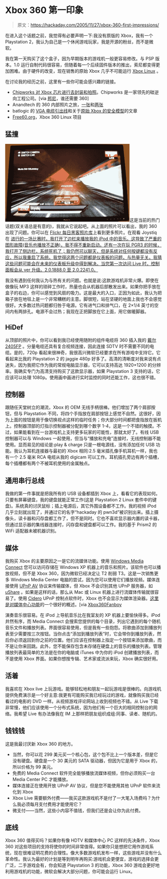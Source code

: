 # Xbox 360 第一印象

> 原文：<https://hackaday.com/2005/11/27/xbox-360-first-impressions/>

在进入这个话题之前，我觉得有必要声明一下:我没有原版的 Xbox，我有一个 Playstation 2，我认为自己是一个休闲游戏玩家，我是开源的粉丝，而不是微软。

我在第一天购买了这个盒子，因为早期版本的游戏机一般更容易修改。与 PSP 版本。1.0 运行自制代码很容易，但随着每一个后续固件版本的推出，索尼都变得更加困难。由于硬件的改变，现在销售的原始 Xbox 几乎不可能运行 [Xbox Linux](http://www.xbox-linux.org/) 。

在讨论我的经历之前，这里有一些你可能会感兴趣的链接。

*   [Chipworks 对 Xbox 芯片进行去封装和拍照](http://www.chipworks.com/news/2005_xbox360.asp)。Chipworks 是一家领先的硅逆向工程公司。[via [邦尼](http://www.bunniestudios.com/wordpress/?p=70)，谁还需要 360]
*   Anandtech 的 360 内部照片之旅，[一张](http://anandtech.com/systems/showdoc.aspx?i=2610)和[两张](http://anandtech.com/systems/showdoc.aspx?i=2611)
*   batlogic 的 [VGA 电缆引出线](http://softlife.blogspot.com/2005/11/xbox-360-on-viagra-vga.html)和关于[原始 Xbox 的安全模型](http://softlife.blogspot.com/2005/11/understanding-original-xbox-security.html)的文章
*   [Free60.org](http://www.free60.org/)，Xbox 360 Linux 项目

## 猛撞

![3060000000055690](img/703a4157ece446b6926d407979d069c8.png)这是当前的热门话题(双关语总是有意的)，我就从它说起吧。从上面的照片可以看出，我的 360 出现了问题。你可以在 [Flickr 每日黑客照片库](http://www.flickr.com/groups/hack-a-day/pool/)上看到更多照片。在观看 Joystiq 在
[进行的一场比赛时，我打开了边栏来播放我的 iPod 中的音乐。这导致了严重的图形故障(音乐也播放不正确)，我不得不重新启动。还有一次在玩 PGR3 的时候，我打开了侧边栏，系统死机了；我仍然可以聊天，但是系统对任何按键都没有反应，所以我重启了系统。我觉得这两个问题都是仪表板的问题，与热量无关。我猜这些问题可能会在未来的仪表板升级中得到解决。当您第一次访问 Live 时，控制面板会从 ver 升级。2.0.1888.0 至 2.0.2241.0。](http://www.joystiq.com)

我没有遇到任何我认为与热有关的问题。也就是说:这款游戏机非常火爆。即使在做像玩 MP3 这样的琐碎工作时，热量也会从机器后部散发出来。如果你把手放在盒子的右边，你可以感觉到风扇的吸力。这是最大的入口，正因为如此，我认为把箱子放在地毯上是一个非常糟糕的主意。脚很短，站在坚硬的地面上我也不会感觉很好。大多数过热问题都归咎于电源。它有进气口和排气口，在 2×1/4 英寸的空间内有两排孔。电源不会过热；我现在正把脚放在它上面，用它做暖脚器。

## HiDef

从顶部的照片中，你可以看到我已经使用随附的组件电缆将 360 插入我的 [戴尔 2405FP](http://www1.us.dell.com/content/topics/topic.aspx/global/products/monitors/topics/en/monitor_feature?c=us&cs=19&l=en&s=dhs) 。分量电缆还具有复合视频连接，因此连接 SDTV 时不需要不同的电缆。是的，720p 看起来很神奇，我很高兴微软已经要求在所有游戏中支持它。它看起来比我的 Playstation 2 的 jaggie 480p 好多了。高清的清晰度对我来说有点迷失，因为我把它作为我的常规电脑显示器，它可以支持高达 1920×1200 的分辨率。我确实专门为高清支持购买了这款显示器，如果 Playstation 3 支持的话，它应该可以处理 1080p。使用画中画进行实时监控的同时还能工作，这也很不错。

## 控制器

跟随任天堂树立的潮流，Xbox 的 OEM 无线手柄很棒。他们增加了两个肩部按钮，但与 Playstation 不同，将四个手指放在肩部按钮上感觉不自然。这很好，因为上面的按钮是用于像切换视点这样的临时任务；你大部分时间都把食指放在扳机上。控制器顶部的灯指示控制器被分配到哪个数字 1-4，这是一个不错的触摸。不过，如果能看到在一台游戏机上支持更多玩家的可能性，那就太好了。有线 USB 控制器可以与 Windows 一起使用，但当与“播放和充电”连接时，无线控制器不能使用。显而易见的结论是:play & charge 只是一根电源线，没有添加任何 USB 功能。我认为耳机连接器与最初的 Xbox 相同:2.5 毫米插孔像手机耳机一样，我也有一个 2.5 毫米 RCA 电缆从我的 digicam 可以工作。耳机插孔旁边有两个插槽，每个插槽都有两个不被耳机使用的金属触点。

## 通用串行总线

我做的第一件事就是把我所有的 USB 设备都插到 Xbox 上，看看它的表现如何。只要有屏幕键盘，我的键盘就能正常工作(这是 Playstation 2 Linux 套件中的键盘)。系统真的讨厌鼠标；插上电源后，其它外围设备都不工作。我的视频 iPod 几乎立刻就出现了，并通过它的名字“hackaday 的 pwn3d”被识别出来。插上摄像头，读卡器和闪存盘都工作了，但不是同时。它也不喜欢显示器内置的读卡器，但通过显示器的集线器连接时，闪存盘和键盘都可以工作。我的基于 Prism2 的 WiFi 适配器未被机器识别。

## 媒体

我购买 Xbox 的主要原因之一是它的流媒体功能。使用 [Windows Media Connect](http://www.microsoft.com/windows/windowsmedia/devices/wmconnect/default.aspx) 您可以访问存储在 Windows XP 机器上的音乐和照片。该软件也可以播放视频，但不是 Xbox 360，因为微软已经决定让 T2 削弱 T3。这是一次销售更多 Windows Media Center 电脑的尝试，因为您可以使用它们播放视频。媒体连接使用 [UPnP AV](http://en.wikipedia.org/wiki/UPNP) 协议来传输媒体，但 Xbox 不会识别其他 UPnP 服务器，如 [uShare](http://ushare.geexbox.org/) 。如果是这样的话，那么从 Mac 或 Linux 机器上进行流媒体传输就很容易了。使用 [Cidero](http://www.cidero.com/) UPnP 控制点软件时，Xbox 也不会显示为媒体渲染器。[这里是对媒体中心功能](http://packetswitched.blogspot.com/2005/11/review-xbox-360-media-centric-features.html)的一个很好的概述。[via [Xbox360Fanboy](http://www.xbox360fanboy.com/2005/11/23/360-media-capabilities-investigated)

演奏音乐很容易。在 iPod 上导航音乐比在我室友的 XP 机器上要愉快得多。iPod 井然有序，而 Media Connect 会搜索您提供的每个目录，列出它遇到的每个随机音乐文件和播放列表。界面很容易使用，但是我有一些抱怨。将歌曲添加到播放列表至少需要按三次按钮。当你点击“添加到播放列表”时，它会带你到播放列表，然后你必须返回到你之前的位置。他们应该在控制器上指定一个按钮来添加歌曲，而不是让你来回跳。此外，您不能保存包含未存储在硬盘上的音乐的播放列表。管理播放列表最简单的方法是在你的电脑或 iTunes 中为你的 iPod 创建播放列表，而不是使用 Xbox 界面。如果你想按专辑、艺术家或流派来玩，Xbox 确实很好用。

## 活着

我喜欢在 Xbox live 上玩游戏。能够轻松地和朋友一起玩游戏是很棒的。向游戏机提供免费演示是一个好主意:我更有可能购买我已经玩过的游戏，就像购买我已经看过的电影的 DVD 一样。从视频游戏评论网站上收到视频也不错。从 Live 下载非常慢，他们应该使用一个分布式系统，因为他们有一个巨大的相同控制台的网络。我希望 Live 有办法像我在 IM 上那样把朋友组织成组:同事、读者、随机的。

## 钱钱钱

这是我最讨厌新 Xbox 360 的地方。

*   当然，你可以花 299 美元买一个核心包，这个包不比上一个版本差，但是它没有硬盘。硬盘是一个 30 美元的 SATA 驱动器，但因为它是用于 Xbox 的，所以价格为 99 美元。
*   免费的 Media Connect 软件完全能够播放流媒体视频，但你必须购买一台 Media Center PC 才能播放。
*   媒体连接正在使用开放 UPnP AV 协议，但是您不能使用其他 UPnP 软件来流化到 Xbox
*   Xbox Live 需要额外付费——我买这款游戏机不是付了一大笔入场费吗？为什么我必须每月支付费用才能使用它？
*   微支付——当然，这些小内容不值钱，但我们还是会让你为此付费。

## 底线

Xbox 360 值得买吗？如果你有像 HDTV 和媒体中心 PC 这样的先决条件，Xbox 360 对这些项目的支持将使你的时间非常值得。如果你只是想把它用作游戏系统，现在很难证明花费的合理性。像大多数游戏机发布一样，这些游戏并没有什么革命性。我认为最好的计划是等到明年再购买:游戏机会更便宜，游戏的选择会更广泛，二手游戏会有，你会知道 Playstation 3 的功能，Xbox 360 游戏会更好地利用游戏机的功能，微软会解决大部分问题，你可能会运行 Linux。